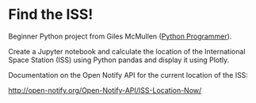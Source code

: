 # Find the ISS!
Beginner Python project from Giles McMullen ([Python Programmer](https://www.youtube.com/channel/UC68KSmHePPePCjW4v57VPQg)).

Create a Jupyter notebook and calculate the location of the International Space Station (ISS)
using Python pandas and display it using Plotly.

Documentation on the Open Notify API for the current location of the ISS:

http://open-notify.org/Open-Notify-API/ISS-Location-Now/

